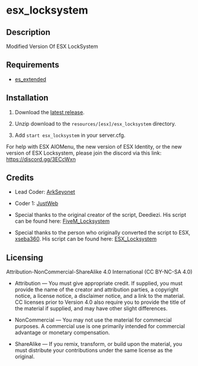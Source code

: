 # esx_locksystem

## Description
Modified Version Of ESX LockSystem

## Requirements
* [es_extended](https://github.com/ESX-Org/es_extended)


## Installation

1) Download the [latest release](https://github.com/ArkSeyonet/esx_locksystem/releases/latest).

2) Unzip download to the `resources/[esx]/esx_locksystem` directory.

3) Add `start esx_locksystem` in your server.cfg.

For help with ESX AIOMenu, the new version of ESX Identity, or the new version of ESX Locksystem, please join the discord via this link: https://discord.gg/3ECcWxn

## Credits
* Lead Coder: [ArkSeyonet](https://github.com/ArkSeyonet)
* Coder 1: [JustWeb](https://github.com/justweb1)

* Special thanks to the original creator of the script, Deediezi. His script can be found here:
[FiveM_Locksystem](https://forum.fivem.net/t/release-locksystem-3-1-updated-the-07-16-2018-beta/17750)
* Special thanks to the person who originally converted the script to ESX, [xseba360](https://github.com/Xseba360). His script can be found here:
[ESX_Locksystem](https://github.com/Xseba360/esx_locksystem)

## Licensing

Attribution-NonCommercial-ShareAlike 4.0 International (CC BY-NC-SA 4.0)

* Attribution — You must give appropriate credit. If supplied, you must provide the name of the creator and attribution parties, a copyright notice, a license notice, a disclaimer notice, and a link to the material. CC licenses prior to Version 4.0 also require you to provide the title of the material if supplied, and may have other slight differences.

* NonCommercial — You may not use the material for commercial purposes. A commercial use is one primarily intended for commercial advantage or monetary compensation.

* ShareAlike — If you remix, transform, or build upon the material, you must distribute your contributions under the same license as the original.
